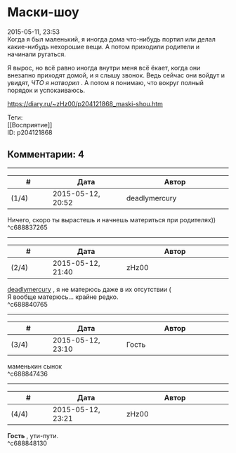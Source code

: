 Маски-шоу
=========

  
2015-05-11, 23:53  
 Когда я был маленький, я иногда дома что-нибудь портил или делал какие-нибудь нехорошие вещи. А потом приходили родители и начинали ругаться.   
   
 Я вырос, но всё равно иногда внутри меня всё ёкает, когда они внезапно приходят домой, и я слышу звонок. Ведь сейчас они войдут и увидят,  *ЧТО я натворил*  . А потом я понимаю, что вокруг полный порядок и успокаиваюсь.   
  
<https://diary.ru/~zHz00/p204121868_maski-shou.htm>  
  
Теги:  
[[Восприятие]]  
ID: p204121868  


Комментарии: 4
--------------

  


---



|         #         |              Дата              |                     Автор                     |           ID           |
| --- | --- | --- | --- |
| (1/4) | 2015-05-12, 20:52 | deadlymercury | c688837265 |

  
 Ничего, скоро ты вырастешь и начнешь материться при родителях))   
 ^c688837265

---



|         #         |              Дата              |                     Автор                     |           ID           |
| --- | --- | --- | --- |
| (2/4) | 2015-05-12, 21:40 | zHz00 | c688840765 |

  
  [deadlymercury](http://crazysupp.diary.ru "Записки безумного саппорта")  , я не матерюсь даже в их отсутствии (   
 Я вообще матерюсь... крайне редко.   
 ^c688840765

---



|         #         |              Дата              |                     Автор                     |           ID           |
| --- | --- | --- | --- |
| (3/4) | 2015-05-12, 23:10 | Гость | c688847436 |

  
 маменькин сынок   
 ^c688847436

---



|         #         |              Дата              |                     Автор                     |           ID           |
| --- | --- | --- | --- |
| (4/4) | 2015-05-12, 23:21 | zHz00 | c688848130 |

  
  **Гость**  , ути-пути.   
 ^c688848130